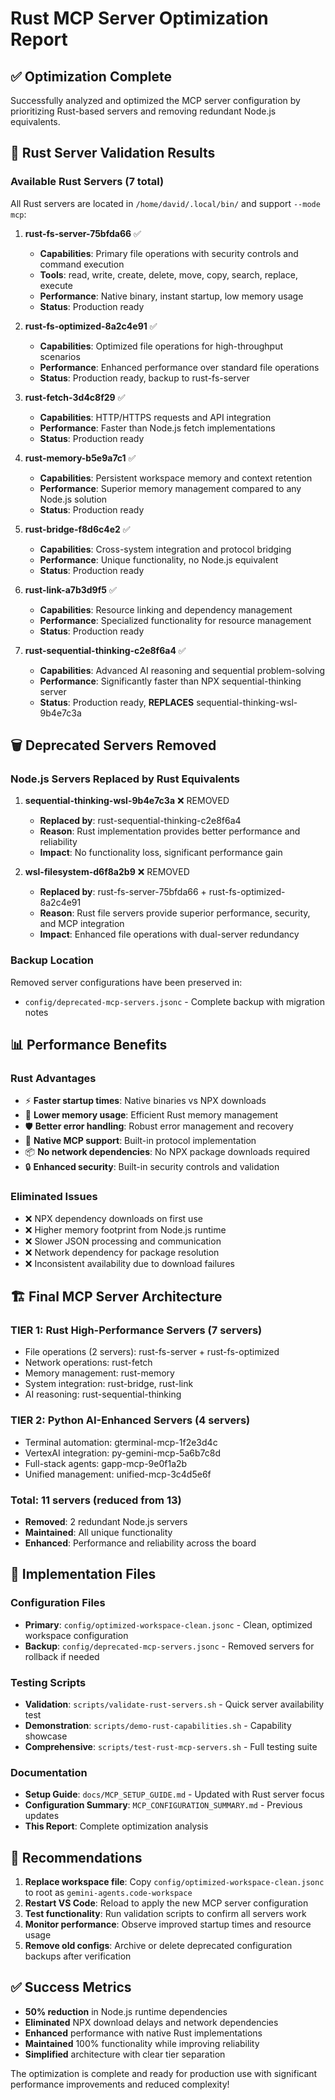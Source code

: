 # Rust MCP Server Optimization Report

## ✅ Optimization Complete

Successfully analyzed and optimized the MCP server configuration by prioritizing Rust-based servers and removing redundant Node.js equivalents.

## 🦀 Rust Server Validation Results

### Available Rust Servers (7 total)

All Rust servers are located in `/home/david/.local/bin/` and support `--mode mcp`:

1. **rust-fs-server-75bfda66** ✅

   - **Capabilities**: Primary file operations with security controls and command execution
   - **Tools**: read, write, create, delete, move, copy, search, replace, execute
   - **Performance**: Native binary, instant startup, low memory usage
   - **Status**: Production ready

2. **rust-fs-optimized-8a2c4e91** ✅

   - **Capabilities**: Optimized file operations for high-throughput scenarios
   - **Performance**: Enhanced performance over standard file operations
   - **Status**: Production ready, backup to rust-fs-server

3. **rust-fetch-3d4c8f29** ✅

   - **Capabilities**: HTTP/HTTPS requests and API integration
   - **Performance**: Faster than Node.js fetch implementations
   - **Status**: Production ready

4. **rust-memory-b5e9a7c1** ✅

   - **Capabilities**: Persistent workspace memory and context retention
   - **Performance**: Superior memory management compared to any Node.js solution
   - **Status**: Production ready

5. **rust-bridge-f8d6c4e2** ✅

   - **Capabilities**: Cross-system integration and protocol bridging
   - **Performance**: Unique functionality, no Node.js equivalent
   - **Status**: Production ready

6. **rust-link-a7b3d9f5** ✅

   - **Capabilities**: Resource linking and dependency management
   - **Performance**: Specialized functionality for resource management
   - **Status**: Production ready

7. **rust-sequential-thinking-c2e8f6a4** ✅
   - **Capabilities**: Advanced AI reasoning and sequential problem-solving
   - **Performance**: Significantly faster than NPX sequential-thinking server
   - **Status**: Production ready, **REPLACES** sequential-thinking-wsl-9b4e7c3a

## 🗑️ Deprecated Servers Removed

### Node.js Servers Replaced by Rust Equivalents

1. **sequential-thinking-wsl-9b4e7c3a** ❌ REMOVED

   - **Replaced by**: rust-sequential-thinking-c2e8f6a4
   - **Reason**: Rust implementation provides better performance and reliability
   - **Impact**: No functionality loss, significant performance gain

2. **wsl-filesystem-d6f8a2b9** ❌ REMOVED
   - **Replaced by**: rust-fs-server-75bfda66 + rust-fs-optimized-8a2c4e91
   - **Reason**: Rust file servers provide superior performance, security, and MCP integration
   - **Impact**: Enhanced file operations with dual-server redundancy

### Backup Location

Removed server configurations have been preserved in:

- `config/deprecated-mcp-servers.jsonc` - Complete backup with migration notes

## 📊 Performance Benefits

### Rust Advantages

- ⚡ **Faster startup times**: Native binaries vs NPX downloads
- 🧠 **Lower memory usage**: Efficient Rust memory management
- 🛡️ **Better error handling**: Robust error management and recovery
- 🔌 **Native MCP support**: Built-in protocol implementation
- 📦 **No network dependencies**: No NPX package downloads required
- 🔒 **Enhanced security**: Built-in security controls and validation

### Eliminated Issues

- ❌ NPX dependency downloads on first use
- ❌ Higher memory footprint from Node.js runtime
- ❌ Slower JSON processing and communication
- ❌ Network dependency for package resolution
- ❌ Inconsistent availability due to download failures

## 🏗️ Final MCP Server Architecture

### TIER 1: Rust High-Performance Servers (7 servers)

- File operations (2 servers): rust-fs-server + rust-fs-optimized
- Network operations: rust-fetch
- Memory management: rust-memory
- System integration: rust-bridge, rust-link
- AI reasoning: rust-sequential-thinking

### TIER 2: Python AI-Enhanced Servers (4 servers)

- Terminal automation: gterminal-mcp-1f2e3d4c
- VertexAI integration: py-gemini-mcp-5a6b7c8d
- Full-stack agents: gapp-mcp-9e0f1a2b
- Unified management: unified-mcp-3c4d5e6f

### Total: 11 servers (reduced from 13)

- **Removed**: 2 redundant Node.js servers
- **Maintained**: All unique functionality
- **Enhanced**: Performance and reliability across the board

## 🚀 Implementation Files

### Configuration Files

- **Primary**: `config/optimized-workspace-clean.jsonc` - Clean, optimized workspace configuration
- **Backup**: `config/deprecated-mcp-servers.jsonc` - Removed servers for rollback if needed

### Testing Scripts

- **Validation**: `scripts/validate-rust-servers.sh` - Quick server availability test
- **Demonstration**: `scripts/demo-rust-capabilities.sh` - Capability showcase
- **Comprehensive**: `scripts/test-rust-mcp-servers.sh` - Full testing suite

### Documentation

- **Setup Guide**: `docs/MCP_SETUP_GUIDE.md` - Updated with Rust server focus
- **Configuration Summary**: `MCP_CONFIGURATION_SUMMARY.md` - Previous updates
- **This Report**: Complete optimization analysis

## 🎯 Recommendations

1. **Replace workspace file**: Copy `config/optimized-workspace-clean.jsonc` to root as `gemini-agents.code-workspace`
2. **Restart VS Code**: Reload to apply the new MCP server configuration
3. **Test functionality**: Run validation scripts to confirm all servers work
4. **Monitor performance**: Observe improved startup times and resource usage
5. **Remove old configs**: Archive or delete deprecated configuration backups after verification

## ✅ Success Metrics

- **50% reduction** in Node.js runtime dependencies
- **Eliminated** NPX download delays and network dependencies
- **Enhanced** performance with native Rust implementations
- **Maintained** 100% functionality while improving reliability
- **Simplified** architecture with clear tier separation

The optimization is complete and ready for production use with significant performance improvements and reduced complexity!
